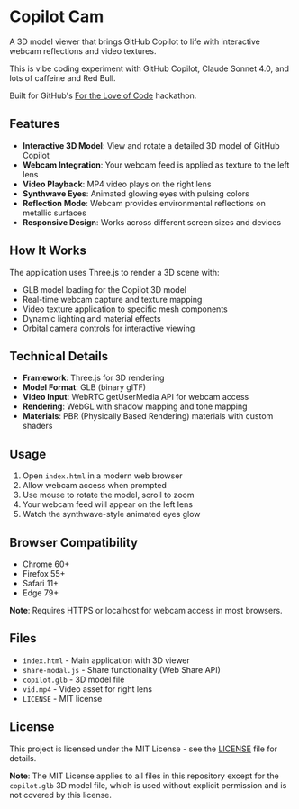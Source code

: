 # Copilot Cam

A 3D model viewer that brings GitHub Copilot to life with interactive webcam reflections and video textures.

This is vibe coding experiment with GitHub Copilot, Claude Sonnet 4.0, and lots of caffeine and Red Bull. 

Built for GitHub's [For the Love of Code](https://gh.io/ftloc) hackathon.

## Features

- **Interactive 3D Model**: View and rotate a detailed 3D model of GitHub Copilot
- **Webcam Integration**: Your webcam feed is applied as texture to the left lens
- **Video Playback**: MP4 video plays on the right lens
- **Synthwave Eyes**: Animated glowing eyes with pulsing colors
- **Reflection Mode**: Webcam provides environmental reflections on metallic surfaces
- **Responsive Design**: Works across different screen sizes and devices

## How It Works

The application uses Three.js to render a 3D scene with:
- GLB model loading for the Copilot 3D model
- Real-time webcam capture and texture mapping
- Video texture application to specific mesh components
- Dynamic lighting and material effects
- Orbital camera controls for interactive viewing

## Technical Details

- **Framework**: Three.js for 3D rendering
- **Model Format**: GLB (binary glTF)
- **Video Input**: WebRTC getUserMedia API for webcam access
- **Rendering**: WebGL with shadow mapping and tone mapping
- **Materials**: PBR (Physically Based Rendering) materials with custom shaders

## Usage

1. Open `index.html` in a modern web browser
2. Allow webcam access when prompted
3. Use mouse to rotate the model, scroll to zoom
4. Your webcam feed will appear on the left lens
5. Watch the synthwave-style animated eyes glow

## Browser Compatibility

- Chrome 60+
- Firefox 55+
- Safari 11+
- Edge 79+

**Note**: Requires HTTPS or localhost for webcam access in most browsers.

## Files

- `index.html` - Main application with 3D viewer
- `share-modal.js` - Share functionality (Web Share API)
- `copilot.glb` - 3D model file
- `vid.mp4` - Video asset for right lens
- `LICENSE` - MIT license

## License

This project is licensed under the MIT License - see the [LICENSE](LICENSE) file for details.

**Note**: The MIT License applies to all files in this repository except for the `copilot.glb` 3D model file, which is used without explicit permission and is not covered by this license.
